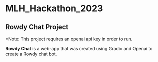# MLH_Hackathon_2023
## Rowdy Chat Project

*Note: This project requires an openai api key in order to run.

**Rowdy Chat** is a web-app that was created using Gradio and Openai to create a Rowdy chat bot.

